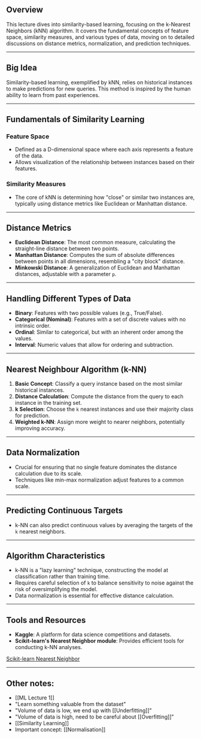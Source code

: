 ## Overview
This lecture dives into similarity-based learning, focusing on the k-Nearest Neighbors (kNN) algorithm. It covers the fundamental concepts of feature space, similarity measures, and various types of data, moving on to detailed discussions on distance metrics, normalization, and prediction techniques.

---

## Big Idea
Similarity-based learning, exemplified by kNN, relies on historical instances to make predictions for new queries. This method is inspired by the human ability to learn from past experiences.

---

## Fundamentals of Similarity Learning

### Feature Space
- Defined as a D-dimensional space where each axis represents a feature of the data.
- Allows visualization of the relationship between instances based on their features.

### Similarity Measures
- The core of kNN is determining how "close" or similar two instances are, typically using distance metrics like Euclidean or Manhattan distance.

---

## Distance Metrics
- **Euclidean Distance**: The most common measure, calculating the straight-line distance between two points.
- **Manhattan Distance**: Computes the sum of absolute differences between points in all dimensions, resembling a "city block" distance.
- **Minkowski Distance**: A generalization of Euclidean and Manhattan distances, adjustable with a parameter `p`.

---

## Handling Different Types of Data
- **Binary**: Features with two possible values (e.g., True/False).
- **Categorical (Nominal)**: Features with a set of discrete values with no intrinsic order.
- **Ordinal**: Similar to categorical, but with an inherent order among the values.
- **Interval**: Numeric values that allow for ordering and subtraction.

---

## Nearest Neighbour Algorithm (k-NN)
1. **Basic Concept**: Classify a query instance based on the most similar historical instances.
2. **Distance Calculation**: Compute the distance from the query to each instance in the training set.
3. **k Selection**: Choose the `k` nearest instances and use their majority class for prediction.
4. **Weighted k-NN**: Assign more weight to nearer neighbors, potentially improving accuracy.

---

## Data Normalization
- Crucial for ensuring that no single feature dominates the distance calculation due to its scale.
- Techniques like min-max normalization adjust features to a common scale.

---

## Predicting Continuous Targets
- k-NN can also predict continuous values by averaging the targets of the `k` nearest neighbors.

---

## Algorithm Characteristics
- k-NN is a "lazy learning" technique, constructing the model at classification rather than training time.
- Requires careful selection of `k` to balance sensitivity to noise against the risk of oversimplifying the model.
- Data normalization is essential for effective distance calculation.

---

## Tools and Resources
- **Kaggle**: A platform for data science competitions and datasets.
- **Scikit-learn's Nearest Neighbor module**: Provides efficient tools for conducting k-NN analyses.

[Scikit-learn Nearest Neighbor](https://scikit-learn.org/stable/modules/neighbors.html)

---

## Other notes:
* [[ML Lecture 1]]
* "Learn something valuable from the dataset"
* "Volume of data is low, we end up with [[Underfitting]]"
* "Volume of data is high, need to be careful about [[Overfitting]]"
* [[Similarity Learning]]
* Important concept: [[Normalisation]]